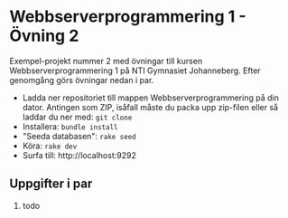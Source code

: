 # Webbserverprogrammering 1 - Övning 2

Exempel-projekt nummer 2 med övningar till kursen Webbserverprogrammering 1 på NTI Gymnasiet Johanneberg. 
Efter genomgång görs övningar nedan i par.

* Ladda ner repositoriet till mappen Webbserverprogrammering på din dator. Antingen som ZIP, isåfall måste du packa upp zip-filen eller så laddar du ner med: `git clone`
* Installera: `bundle install`
* "Seeda databasen": `rake seed`
* Köra: `rake dev`
* Surfa till: http://localhost:9292

## Uppgifter i par
1. todo
